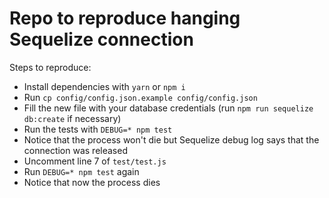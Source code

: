 # Repo to reproduce hanging Sequelize connection

Steps to reproduce:

- Install dependencies with `yarn` or `npm i`
- Run `cp config/config.json.example config/config.json`
- Fill the new file with your database credentials (run `npm run sequelize db:create` if necessary)
- Run the tests with `DEBUG=* npm test`
- Notice that the process won't die but Sequelize debug log says that the connection was released
- Uncomment line 7 of `test/test.js`
- Run `DEBUG=* npm test` again
- Notice that now the process dies